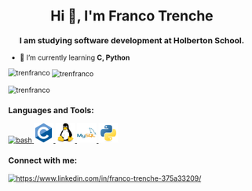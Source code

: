 <h1 align="center">Hi 👋, I'm Franco Trenche</h1>
<h3 align="center">I am studying software development at Holberton School.</h3>


- 🌱 I’m currently learning **C, Python**

<p><img align="left" src="https://github-readme-stats.vercel.app/api/top-langs?username=trenfranco&show_icons=true&locale=en&layout=compact" alt="trenfranco" /></p>

<p>&nbsp;<img align="center" src="https://github-readme-stats.vercel.app/api?username=trenfranco&show_icons=true&locale=en" alt="trenfranco" /></p>

<p><img align="center" src="https://github-readme-streak-stats.herokuapp.com/?user=trenfranco&" alt="trenfranco" /></p>

<h3 align="left">Languages and Tools:</h3>
<p align="left"> <a href="https://www.gnu.org/software/bash/" target="_blank" rel="noreferrer"> <img src="https://www.vectorlogo.zone/logos/gnu_bash/gnu_bash-icon.svg" alt="bash" width="40" height="40"/> </a> <a href="https://www.cprogramming.com/" target="_blank" rel="noreferrer"> <img src="https://raw.githubusercontent.com/devicons/devicon/master/icons/c/c-original.svg" alt="c" width="40" height="40"/> </a> <a href="https://www.linux.org/" target="_blank" rel="noreferrer"> <img src="https://raw.githubusercontent.com/devicons/devicon/master/icons/linux/linux-original.svg" alt="linux" width="40" height="40"/> </a> <a href="https://www.mysql.com/" target="_blank" rel="noreferrer"> <img src="https://raw.githubusercontent.com/devicons/devicon/master/icons/mysql/mysql-original-wordmark.svg" alt="mysql" width="40" height="40"/> </a> <a href="https://www.python.org" target="_blank" rel="noreferrer"> <img src="https://raw.githubusercontent.com/devicons/devicon/master/icons/python/python-original.svg" alt="python" width="40" height="40"/> </a> </p>

<h3 align="left">Connect with me:</h3>
<p align="left">
<a href="https://linkedin.com/in/https://www.linkedin.com/in/franco-trenche-375a33209/" target="blank"><img align="center" src="https://raw.githubusercontent.com/rahuldkjain/github-profile-readme-generator/master/src/images/icons/Social/linked-in-alt.svg" alt="https://www.linkedin.com/in/franco-trenche-375a33209/" height="30" width="40" /></a>
</p>


